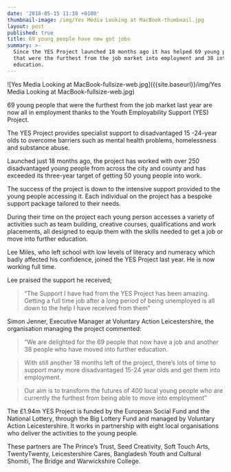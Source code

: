```yaml
---
date: '2018-05-15 11:38 +0100'
thumbnail-image: /img/Yes Media Looking at MacBook-thumbnail.jpg
layout: post
published: true
title: 69 young people have now got jobs
summary: >-
  Since the YES Project launched 18 months ago it has helped 69 young people
  that were the furthest from the job market into employment and 38 into further
  education.
---
```

![Yes Media Looking at MacBook-fullsize-web.jpg]({{site.baseurl}}/img/Yes Media Looking at MacBook-fullsize-web.jpg)

69 young people that were the furthest from the job market last year are now all in employment thanks to the Youth Employability Support (YES) Project.
 
The YES Project provides specialist support to disadvantaged 15 -24-year olds to overcome barriers such as mental health problems, homelessness and substance abuse.
 
Launched just 18 months ago, the project has worked with over 250 disadvantaged young people from across the city and county and has exceeded its three-year target of getting 50 young people into work.
 
The success of the project is down to the intensive support provided to the young people accessing it. Each individual on the project has a bespoke support package tailored to their needs.
 
During their time on the project each young person accesses a variety of activities such as team building, creative courses, qualifications and work placements, all designed to equip them with the skills needed to get a job or move into further education.
 
Lee Miles, who left school with low levels of literacy and numeracy which badly affected his confidence, joined the YES Project last year. He is now working full time.
 
Lee praised the support he received;
 
> “The Support I have had from the YES Project has been amazing. Getting a full time job after a long period of being unemployed is all down to the help I have received from them”
 
Simon Jenner, Executive Manager at Voluntary Action Leicestershire, the organisation managing the project commented:

> “We are delighted for the 69 people that now have a job and another 38 people who have moved into further education.

> With still another 18 months left of the project, there’s lots of time to support many more disadvantaged 15-24 year olds and get them into employment.

> Our aim is to transform the futures of 400 local young people who are currently the furthest from being able to move into employment”
 
The £1.94m YES Project is funded by the European Social Fund and the National Lottery, through the Big Lottery Fund and managed by Voluntary Action Leicestershire. It works in partnership with eight local organisations who deliver the activities to the young people.
 
These partners are The Prince’s Trust, Seed Creativity, Soft Touch Arts, TwentyTwenty, Leicestershire Cares, Bangladesh Youth and Cultural Shomiti, The
Bridge and Warwickshire College.
